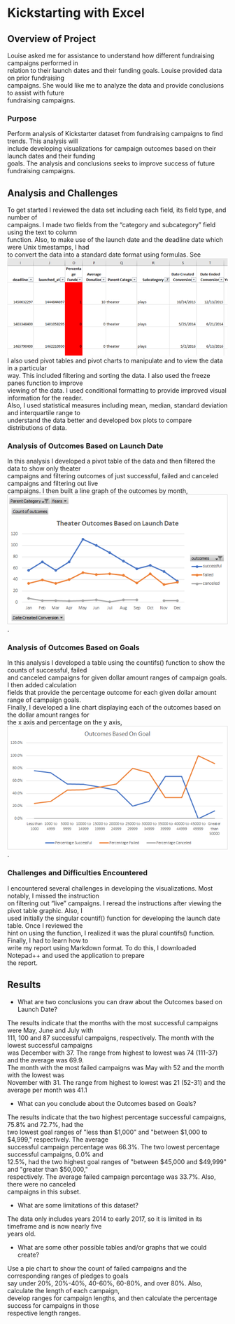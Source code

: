 # Kickstarting with Excel

## Overview of Project

Louise asked me for assistance to understand how different fundraising campaigns performed in  <br>
relation to their launch dates and their funding goals. Louise provided data on prior fundraising  <br>
campaigns. She would like me to analyze the data and provide conclusions to assist with future  <br>
fundraising campaigns.</p>

### Purpose

Perform analysis of Kickstarter dataset from fundraising campaigns to find trends. This analysis will  <br>
include developing visualizations for campaign outcomes based on their launch dates and their funding  <br>
goals.  The analysis and conclusions seeks to improve success of future fundraising campaigns.</p>

## Analysis and Challenges

To get started I reviewed the data set including each field, its field type, and number of  <br>
campaigns. I made two fields from the “category and subcategory” field using the text to column <br>
function. Also, to make use of the launch date and the deadline date which were Unix timestamps, I had  <br>
to convert the data into a standard date format using formulas. See ![Screenshot_Unix_TS_to_std_date.png](https://github.com/Robertfnicholson/Kickstarter-analysis/blob/e75e5ea905fea4ce166c36b43dd01217c8fb2373/Screenshot_Unix_TS_to_std_date.png)  <br>
I also used pivot tables and pivot charts to manipulate and to view the data in a particular <br>
way. This included filtering and sorting the data. I also used the freeze panes function to improve  <br>
viewing of the data. I used conditional formatting to provide improved visual information for the reader.  <br>
Also, I used statistical measures including mean, median, standard deviation and interquartile range to  <br>
understand the data better and developed box plots to compare distributions of data.  </p>

### Analysis of Outcomes Based on Launch Date

In this analysis I developed a pivot table of the data and then filtered the data to show only theater  <br>
campaigns and filtering outcomes of just successful, failed and canceled campaigns and filtering out live  <br>
campaigns. I then built a line graph of the outcomes by month, ![Theater_Outcomes_vs_Launch.png](https://github.com/Robertfnicholson/Kickstarter-analysis/blob/e75e5ea905fea4ce166c36b43dd01217c8fb2373/Theater_Outcomes_vs_Launch.png).   </p>

### Analysis of Outcomes Based on Goals

In this analysis I developed a table using the countifs() function to show the counts of successful, failed  <br>
and canceled campaigns for given dollar amount ranges of campaign goals. I then added calculation  <br>
fields that provide the percentage outcome for each given dollar amount range of campaign goals.  <br>
Finally, I developed a line chart displaying each of the outcomes based on the dollar amount ranges for  <br>
the x axis and percentage on the y axis, ![Outcomes_vs_Goals.png](https://github.com/Robertfnicholson/Kickstarter-analysis/blob/e75e5ea905fea4ce166c36b43dd01217c8fb2373/Outcomes_vs_Goals.png).  </p>

### Challenges and Difficulties Encountered

I encountered several challenges in developing the visualizations. Most notably, I missed the instruction  <br>
on filtering out “live” campaigns. I reread the instructions after viewing the pivot table graphic. Also, I  <br>
used initially the singular countif() function for developing the launch date table. Once I reviewed the  <br>
hint on using the function, I realized it was the plural countifs() function.  Finally, I had to learn how to   <br>
write my report using Markdown format. To do this, I downloaded Notepad++ and used the application to prepare  <br>
the report.  </p>

## Results

- What are two conclusions you can draw about the Outcomes based on Launch Date?

The results indicate that the months with the most successful campaigns were May, June and July with  <br>
111, 100 and 87 successful campaigns, respectively. The month with the lowest successful campaigns  <br>
was December with 37. The range from highest to lowest was 74 (111-37) and the average was 69.9.  <br>
The month with the most failed campaigns was May with 52 and the month with the lowest was  <br>
November with 31. The range from highest to lowest was 21 (52-31) and the average per month was 41.1  </p>

- What can you conclude about the Outcomes based on Goals?

The results indicate that the two highest percentage successful campaigns, 75.8% and 72.7%, had the  <br>
two lowest goal ranges of "less than $1,000" and "between $1,000 to $4,999," respectively. The average  <br>
successful campaign percentage was 66.3%. The two lowest percentage successful campaigns, 0.0% and  <br>
12.5%, had the two highest goal ranges of "between $45,000 and $49,999" and "greater than $50,000,"  <br>
respectively. The average failed campaign percentage was 33.7%. Also, there were no canceled  <br>
campaigns in this subset.  </p>

- What are some limitations of this dataset?

The data only includes years 2014 to early 2017, so it is limited in its timeframe and is now nearly five  <br>
years old.  </p> 

- What are some other possible tables and/or graphs that we could create?

Use a pie chart to show the count of failed campaigns and the corresponding ranges of pledges to goals  <br>
say under 20%, 20%-40%, 40-60%, 60-80%, and over 80%. Also, calculate the length of each campaign,  <br>
develop ranges for campaign lengths, and then calculate the percentage success for campaigns in those  <br>
respective length ranges.  </p>